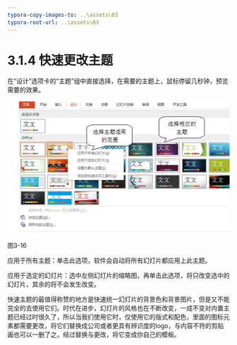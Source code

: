 ```yaml
---
typora-copy-images-to: ..\assets\03
typora-root-url: ..\assets\03
---
```


# 3.1.4  快速更改主题

在“设计”选项卡的“主题”组中直接选择，在需要的主题上，鼠标停留几秒钟，预览需要的效果。

![1565874001028](../../../.gitbook/assets/1565874001028.png)

图3-16

应用于所有主题：单击此选项，软件会自动将所有幻灯片都应用上此主题。

应用于选定的幻灯片：选中左侧幻灯片的缩略图，再单击此选项，将只改变选中的幻灯片，其余的将不会发生改变。

快速主题的最值得称赞的地方是快速统一幻灯片的背景色和背景图片，但是又不能完全的去使用它们。时代在进步，幻灯片的风格也在不断改变，一成不变对内置主题已经过时很久了，所以当我们使用它时，仅使用它的版式和配色，里面的图标元素都需要更改，将它们替换成公司或者更具有辨识度的logo，与内容不符的剪贴画也可以一删了之。经过替换与更改，将它变成你自己的模板。

